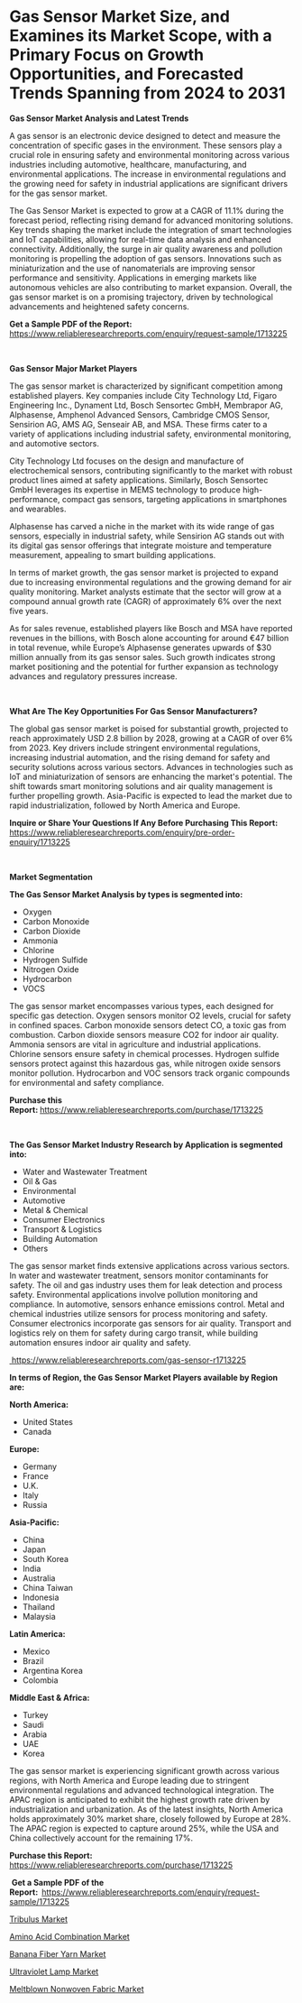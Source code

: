 <p><h1>Gas Sensor Market Size, and Examines its Market Scope, with a Primary Focus on Growth Opportunities, and Forecasted Trends Spanning from 2024 to 2031</h1></p><p><strong>Gas Sensor Market Analysis and Latest Trends</strong></p>
<p><p>A gas sensor is an electronic device designed to detect and measure the concentration of specific gases in the environment. These sensors play a crucial role in ensuring safety and environmental monitoring across various industries including automotive, healthcare, manufacturing, and environmental applications. The increase in environmental regulations and the growing need for safety in industrial applications are significant drivers for the gas sensor market.</p><p>The Gas Sensor Market is expected to grow at a CAGR of 11.1% during the forecast period, reflecting rising demand for advanced monitoring solutions. Key trends shaping the market include the integration of smart technologies and IoT capabilities, allowing for real-time data analysis and enhanced connectivity. Additionally, the surge in air quality awareness and pollution monitoring is propelling the adoption of gas sensors. Innovations such as miniaturization and the use of nanomaterials are improving sensor performance and sensitivity. Applications in emerging markets like autonomous vehicles are also contributing to market expansion. Overall, the gas sensor market is on a promising trajectory, driven by technological advancements and heightened safety concerns.</p></p>
<p><strong>Get a Sample PDF of the Report:&nbsp;</strong> <a href="https://www.reliableresearchreports.com/enquiry/request-sample/1713225?utm_campaign=24&utm_medium=2&utm_source=Github&utm_content=ia&utm_term=22102024&utm_id=gas-sensor">https://www.reliableresearchreports.com/enquiry/request-sample/1713225</a></p>
<p>&nbsp;</p>
<p><strong>Gas Sensor Major Market Players</strong></p>
<p><p>The gas sensor market is characterized by significant competition among established players. Key companies include City Technology Ltd, Figaro Engineering Inc., Dynament Ltd, Bosch Sensortec GmbH, Membrapor AG, Alphasense, Amphenol Advanced Sensors, Cambridge CMOS Sensor, Sensirion AG, AMS AG, Senseair AB, and MSA. These firms cater to a variety of applications including industrial safety, environmental monitoring, and automotive sectors.</p><p>City Technology Ltd focuses on the design and manufacture of electrochemical sensors, contributing significantly to the market with robust product lines aimed at safety applications. Similarly, Bosch Sensortec GmbH leverages its expertise in MEMS technology to produce high-performance, compact gas sensors, targeting applications in smartphones and wearables.</p><p>Alphasense has carved a niche in the market with its wide range of gas sensors, especially in industrial safety, while Sensirion AG stands out with its digital gas sensor offerings that integrate moisture and temperature measurement, appealing to smart building applications.</p><p>In terms of market growth, the gas sensor market is projected to expand due to increasing environmental regulations and the growing demand for air quality monitoring. Market analysts estimate that the sector will grow at a compound annual growth rate (CAGR) of approximately 6% over the next five years.</p><p>As for sales revenue, established players like Bosch and MSA have reported revenues in the billions, with Bosch alone accounting for around €47 billion in total revenue, while Europe’s Alphasense generates upwards of $30 million annually from its gas sensor sales. Such growth indicates strong market positioning and the potential for further expansion as technology advances and regulatory pressures increase.</p></p>
<p>&nbsp;</p>
<p><strong>What Are The Key Opportunities For Gas Sensor Manufacturers?</strong></p>
<p><p>The global gas sensor market is poised for substantial growth, projected to reach approximately USD 2.8 billion by 2028, growing at a CAGR of over 6% from 2023. Key drivers include stringent environmental regulations, increasing industrial automation, and the rising demand for safety and security solutions across various sectors. Advances in technologies such as IoT and miniaturization of sensors are enhancing the market's potential. The shift towards smart monitoring solutions and air quality management is further propelling growth. Asia-Pacific is expected to lead the market due to rapid industrialization, followed by North America and Europe.</p></p>
<p><strong>Inquire or Share Your Questions If Any Before Purchasing This Report:</strong> <a href="https://www.reliableresearchreports.com/enquiry/pre-order-enquiry/1713225?utm_campaign=24&utm_medium=2&utm_source=Github&utm_content=ia&utm_term=22102024&utm_id=gas-sensor">https://www.reliableresearchreports.com/enquiry/pre-order-enquiry/1713225</a></p>
<p>&nbsp;</p>
<p><strong>Market Segmentation</strong></p>
<p><strong>The Gas Sensor Market Analysis by types is segmented into:</strong></p>
<p><ul><li>Oxygen</li><li>Carbon Monoxide</li><li>Carbon Dioxide</li><li>Ammonia</li><li>Chlorine</li><li>Hydrogen Sulfide</li><li>Nitrogen Oxide</li><li>Hydrocarbon</li><li>VOCS</li></ul></p>
<p><p>The gas sensor market encompasses various types, each designed for specific gas detection. Oxygen sensors monitor O2 levels, crucial for safety in confined spaces. Carbon monoxide sensors detect CO, a toxic gas from combustion. Carbon dioxide sensors measure CO2 for indoor air quality. Ammonia sensors are vital in agriculture and industrial applications. Chlorine sensors ensure safety in chemical processes. Hydrogen sulfide sensors protect against this hazardous gas, while nitrogen oxide sensors monitor pollution. Hydrocarbon and VOC sensors track organic compounds for environmental and safety compliance.</p></p>
<p><strong>Purchase this Report:&nbsp;</strong><a href="https://www.reliableresearchreports.com/purchase/1713225?utm_campaign=24&utm_medium=2&utm_source=Github&utm_content=ia&utm_term=22102024&utm_id=gas-sensor">https://www.reliableresearchreports.com/purchase/1713225</a></p>
<p>&nbsp;</p>
<p><strong>The Gas Sensor Market Industry Research by Application is segmented into:</strong></p>
<p><ul><li>Water and Wastewater Treatment</li><li>Oil & Gas</li><li>Environmental</li><li>Automotive</li><li>Metal & Chemical</li><li>Consumer Electronics</li><li>Transport & Logistics</li><li>Building Automation</li><li>Others</li></ul></p>
<p><p>The gas sensor market finds extensive applications across various sectors. In water and wastewater treatment, sensors monitor contaminants for safety. The oil and gas industry uses them for leak detection and process safety. Environmental applications involve pollution monitoring and compliance. In automotive, sensors enhance emissions control. Metal and chemical industries utilize sensors for process monitoring and safety. Consumer electronics incorporate gas sensors for air quality. Transport and logistics rely on them for safety during cargo transit, while building automation ensures indoor air quality and safety.</p></p>
<p><a href="https://www.reliableresearchreports.com/gas-sensor-r1713225?utm_campaign=24&utm_medium=2&utm_source=Github&utm_content=ia&utm_term=22102024&utm_id=gas-sensor">&nbsp;https://www.reliableresearchreports.com/gas-sensor-r1713225</a></p>
<p><strong>In terms of Region, the Gas Sensor Market Players available by Region are:</strong></p>
<p>
    <p> <strong> North America: </strong>
        <ul>
            <li>United States</li>
            <li>Canada</li>
        </ul>
        </p> 
    <p> <strong> Europe: </strong>
        <ul>
            <li>Germany</li>
            <li>France</li>
            <li>U.K.</li>
            <li>Italy</li>
            <li>Russia</li>
        </ul>
        </p> 
    <p> <strong> Asia-Pacific: </strong>
        <ul>
            <li>China</li>
            <li>Japan</li>
            <li>South Korea</li>
            <li>India</li>
            <li>Australia</li>
            <li>China Taiwan</li>
            <li>Indonesia</li>
            <li>Thailand</li>
            <li>Malaysia</li>
        </ul>
        </p> 
    <p> <strong> Latin America: </strong>
        <ul>
            <li>Mexico</li>
            <li>Brazil</li>
            <li>Argentina Korea</li>
            <li>Colombia</li>
        </ul>
        </p> 
    <p> <strong> Middle East & Africa: </strong>
        <ul>
            <li>Turkey</li>
            <li>Saudi</li>
            <li>Arabia</li>
            <li>UAE</li>
            <li>Korea</li>
        </ul>
    </p>
    </p>
<p><p>The gas sensor market is experiencing significant growth across various regions, with North America and Europe leading due to stringent environmental regulations and advanced technological integration. The APAC region is anticipated to exhibit the highest growth rate driven by industrialization and urbanization. As of the latest insights, North America holds approximately 30% market share, closely followed by Europe at 28%. The APAC region is expected to capture around 25%, while the USA and China collectively account for the remaining 17%.</p></p>
<p><strong>Purchase this Report: </strong><a href="https://www.reliableresearchreports.com/purchase/1713225?utm_campaign=24&utm_medium=2&utm_source=Github&utm_content=ia&utm_term=22102024&utm_id=gas-sensor">https://www.reliableresearchreports.com/purchase/1713225</a></p>
<p>&nbsp;<strong>Get a Sample PDF of the Report:&nbsp;&nbsp;</strong><a href="https://www.reliableresearchreports.com/enquiry/request-sample/1713225?utm_campaign=24&utm_medium=2&utm_source=Github&utm_content=ia&utm_term=22102024&utm_id=gas-sensor">https://www.reliableresearchreports.com/enquiry/request-sample/1713225</a></p>
<p><strong></strong></p>
<p><p><a href="https://www.linkedin.com/pulse/regulatory-landscape-its-influence-global-tribulus-market-dynamics-3qj2f?utm_campaign=24&utm_medium=2&utm_source=Github&utm_content=ia&utm_term=22102024&utm_id=gas-sensor">Tribulus Market</a></p><p><a href="https://www.linkedin.com/pulse/amino-acid-combination-market-strategic-insights-product-evolution-rrkkf?utm_campaign=24&utm_medium=2&utm_source=Github&utm_content=ia&utm_term=22102024&utm_id=gas-sensor">Amino Acid Combination Market</a></p><p><a href="https://medium.com/@dagmar8b15me/key-drivers-in-the-banana-fiber-yarn-market-trends-and-future-outlook-2024-2031-1d7ac9d4394f?utm_campaign=24&utm_medium=2&utm_source=Github&utm_content=ia&utm_term=22102024&utm_id=gas-sensor">Banana Fiber Yarn Market</a></p><p><a href="https://issuu.com/reportprime-2/docs/ultraviolet-lamp-market-size-2030.p_c70905626c0e82?utm_campaign=24&utm_medium=2&utm_source=Github&utm_content=ia&utm_term=22102024&utm_id=gas-sensor">Ultraviolet Lamp Market</a></p><p><a href="https://medium.com/@eleanore16mal/meltblown-nonwoven-fabric-market-trends-focusing-on-meltblown-nonwoven-fabric-market-insight-and-fe7d59743cd9?utm_campaign=24&utm_medium=2&utm_source=Github&utm_content=ia&utm_term=22102024&utm_id=gas-sensor">Meltblown Nonwoven Fabric Market</a></p></p>